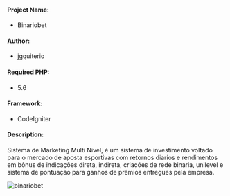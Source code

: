 #### Project Name:
- Binariobet

#### Author: 
- jgquiterio

#### Required PHP: 
- 5.6

#### Framework: 
- CodeIgniter

#### Description: 
Sistema de Marketing Multi Nivel, é um sistema de investimento voltado para o mercado de aposta esportivas com retornos diarios e rendimentos em bônus de indicações direta, indireta, criações de rede binaria, unilevel e sistema de pontuação para ganhos de prêmios entregues pela empresa.

![binariobet](https://user-images.githubusercontent.com/109168134/178805759-44129fc1-3151-4b65-80e8-b74a5d190106.png)
